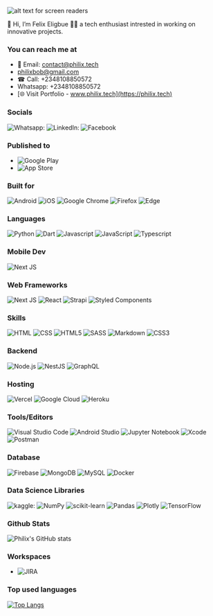 ![alt text for screen readers](https://images.pexels.com/photos/248515/pexels-photo-248515.png?auto=compress&cs=tinysrgb&w=1260&h=750&dpr=2 "Banner")
                                                                             

👋 Hi, I’m Felix Eligbue 🐱‍💻 a tech enthusiast intrested in working on innovative projects. 

### You can reach me at
- 📧 Email: contact@philix.tech 
-  philixbob@gmail.com
- ☎ Call: +2348108850572
- Whatsapp: +2348108850572
- [🌐  Visit Portfolio - www.philix.tech](https://philix.tech)

### Socials
  ![Whatsapp:](https://img.shields.io/badge/WhatsApp-25D366?style=for-the-badge&logo=whatsapp&logoColor=white) 
  ![LinkedIn:](https://img.shields.io/badge/LinkedIn-0077B5?style=for-the-badge&logo=linkedin&logoColor=white) 
  ![Facebook](https://img.shields.io/badge/Facebook-%231877F2.svg?style=for-the-badge&logo=Facebook&logoColor=white)

### Published to
 - ![Google Play](https://img.shields.io/badge/Google_Play-414141?style=for-the-badge&logo=google-play&logoColor=white)
 - ![App Store](https://img.shields.io/badge/App_Store-0D96F6?style=for-the-badge&logo=app-store&logoColor=white)

### Built for
![Android](https://img.shields.io/badge/Android-3DDC84?style=for-the-badge&logo=android&logoColor=white)
![iOS](https://img.shields.io/badge/iOS-000000?style=for-the-badge&logo=ios&logoColor=white)
![Google Chrome](https://img.shields.io/badge/Google%20Chrome-4285F4?style=for-the-badge&logo=GoogleChrome&logoColor=white)
![Firefox](https://img.shields.io/badge/Firefox-FF7139?style=for-the-badge&logo=Firefox-Browser&logoColor=white)
![Edge](https://img.shields.io/badge/Edge-0078D7?style=for-the-badge&logo=Microsoft-edge&logoColor=white)
 
 ### Languages
![Python](https://img.shields.io/badge/Python-3776AB?style=for-the-badge&logo=python&logoColor=white)
![Dart](https://img.shields.io/badge/dart-%230175C2.svg?style=for-the-badge&logo=dart&logoColor=white)
![Javascript](https://img.shields.io/badge/JavaScript-F7DF1E?style=for-the-badge&logo=javascript&logoColor=black)
![JavaScript](https://img.shields.io/badge/javascript-%23323330.svg?style=for-the-badge&logo=javascript&logoColor=%23F7DF1E)
![Typescript](https://img.shields.io/badge/TypeScript-007ACC?style=for-the-badge&logo=typescript&logoColor=white)


### Mobile Dev
![Next JS](https://img.shields.io/badge/Flutter-02569B?style=for-the-badge&logo=flutter&logoColor=white)

### Web Frameworks
![Next JS](https://img.shields.io/badge/Next-black?style=for-the-badge&logo=next.js&logoColor=white)
![React](https://img.shields.io/badge/react-%2320232a.svg?style=for-the-badge&logo=react&logoColor=%2361DAFB)
![Strapi](https://img.shields.io/badge/strapi-%232E7EEA.svg?style=for-the-badge&logo=strapi&logoColor=white)
![Styled Components](https://img.shields.io/badge/styled--components-DB7093?style=for-the-badge&logo=styled-components&logoColor=white)

### Skills
![HTML](https://img.shields.io/badge/HTML-239120?style=for-the-badge&logo=html5&logoColor=white)
![CSS](https://img.shields.io/badge/CSS-239120?&style=for-the-badge&logo=css3&logoColor=white)
![HTML5](https://img.shields.io/badge/HTML5-E34F26?style=for-the-badge&logo=html5&logoColor=white)
![SASS](https://img.shields.io/badge/Sass-CC6699?style=for-the-badge&logo=sass&logoColor=white)
![Markdown](https://img.shields.io/badge/Markdown-000000?style=for-the-badge&logo=markdown&logoColor=white)
![CSS3](https://img.shields.io/badge/css3-%231572B6.svg?style=for-the-badge&logo=css3&logoColor=white)


### Backend
![Node.js](https://img.shields.io/badge/Node.js-43853D?style=for-the-badge&logo=node.js&logoColor=white)
![NestJS](https://img.shields.io/badge/nestjs-%23E0234E.svg?style=for-the-badge&logo=nestjs&logoColor=white)
![GraphQL](https://img.shields.io/badge/-GraphQL-E10098?style=for-the-badge&logo=graphql&logoColor=white)

### Hosting
![Vercel](https://img.shields.io/badge/vercel-%23000000.svg?style=for-the-badge&logo=vercel&logoColor=white)
![Google Cloud](https://img.shields.io/badge/GoogleCloud-%234285F4.svg?style=for-the-badge&logo=google-cloud&logoColor=white)
![Heroku](https://img.shields.io/badge/heroku-%23430098.svg?style=for-the-badge&logo=heroku&logoColor=white)

 ### Tools/Editors
![Visual Studio Code](https://img.shields.io/badge/Visual%20Studio%20Code-0078d7.svg?style=for-the-badge&logo=visual-studio-code&logoColor=white)
![Android Studio](https://img.shields.io/badge/Android%20Studio-3DDC84.svg?style=for-the-badge&logo=android-studio&logoColor=white)
![Jupyter Notebook](https://img.shields.io/badge/jupyter-%23FA0F00.svg?style=for-the-badge&logo=jupyter&logoColor=white)
![Xcode](https://img.shields.io/badge/Xcode-007ACC?style=for-the-badge&logo=Xcode&logoColor=white)
![Postman](https://img.shields.io/badge/Postman-FF6C37?style=for-the-badge&logo=postman&logoColor=white)

### Database
![Firebase](https://img.shields.io/badge/Firebase-039BE5?style=for-the-badge&logo=Firebase&logoColor=white)
![MongoDB](https://img.shields.io/badge/MongoDB-%234ea94b.svg?style=for-the-badge&logo=mongodb&logoColor=white)
![MySQL](https://img.shields.io/badge/mysql-%2300f.svg?style=for-the-badge&logo=mysql&logoColor=white)
![Docker](https://img.shields.io/badge/docker-%230db7ed.svg?style=for-the-badge&logo=docker&logoColor=white)

### Data Science Libraries
![kaggle:](https://img.shields.io/badge/Kaggle-20BEFF?style=for-the-badge&logo=Kaggle&logoColor=white) 
![NumPy](https://img.shields.io/badge/numpy-%23013243.svg?style=for-the-badge&logo=numpy&logoColor=white)
![scikit-learn](https://img.shields.io/badge/scikit--learn-%23F7931E.svg?style=for-the-badge&logo=scikit-learn&logoColor=white)
![Pandas](https://img.shields.io/badge/pandas-%23150458.svg?style=for-the-badge&logo=pandas&logoColor=white)
![Plotly](https://img.shields.io/badge/Plotly-%233F4F75.svg?style=for-the-badge&logo=plotly&logoColor=white)
![TensorFlow](https://img.shields.io/badge/TensorFlow-%23FF6F00.svg?style=for-the-badge&logo=TensorFlow&logoColor=white)

### Github Stats
![Philix's GitHub stats](https://github-readme-stats.vercel.app/api?username=philix27&show_icons=true&theme=tokyonight&hide=prs,issues,contribs&count_private=true)

### Workspaces
- ![JIRA](https://img.shields.io/badge/Jira-0052CC?style=for-the-badge&logo=Jira&logoColor=white)


### Top used languages
[![Top Langs](https://github-readme-stats.vercel.app/api/top-langs/?username=philix27&count_private=true)](https://github.com/philix27/github-readme-stats)

<!---
Felix Eligbue is a ✨ special ✨ repository because its `README.md` (this file) appears on your GitHub profile.
You can click the Preview link to take a look at your changes.
--->
